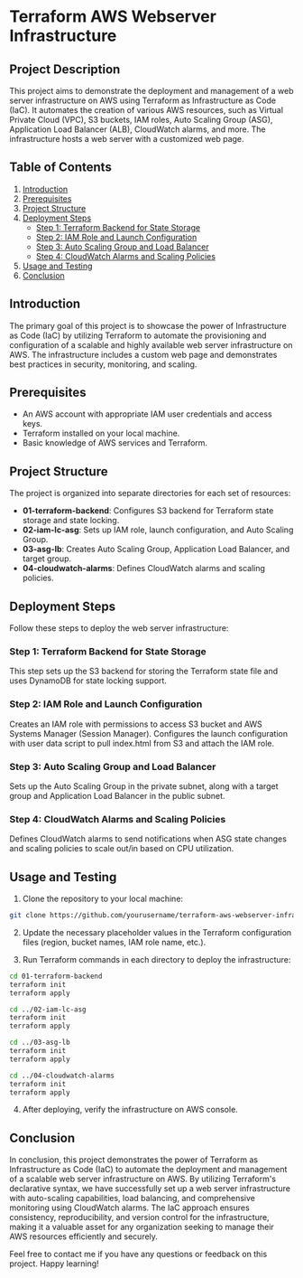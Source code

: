 
# Terraform AWS Webserver Infrastructure

## Project Description

This project aims to demonstrate the deployment and management of a web server infrastructure on AWS using Terraform as Infrastructure as Code (IaC). It automates the creation of various AWS resources, such as Virtual Private Cloud (VPC), S3 buckets, IAM roles, Auto Scaling Group (ASG), Application Load Balancer (ALB), CloudWatch alarms, and more. The infrastructure hosts a web server with a customized web page.

## Table of Contents

1. [Introduction](#introduction)
2. [Prerequisites](#prerequisites)
3. [Project Structure](#project-structure)
4. [Deployment Steps](#deployment-steps)
   - [Step 1: Terraform Backend for State Storage](#step-1-terraform-backend-for-state-storage)
   - [Step 2: IAM Role and Launch Configuration](#step-2-iam-role-and-launch-configuration)
   - [Step 3: Auto Scaling Group and Load Balancer](#step-3-auto-scaling-group-and-load-balancer)
   - [Step 4: CloudWatch Alarms and Scaling Policies](#step-4-cloudwatch-alarms-and-scaling-policies)
5. [Usage and Testing](#usage-and-testing)
6. [Conclusion](#conclusion)

## Introduction

The primary goal of this project is to showcase the power of Infrastructure as Code (IaC) by utilizing Terraform to automate the provisioning and configuration of a scalable and highly available web server infrastructure on AWS. The infrastructure includes a custom web page and demonstrates best practices in security, monitoring, and scaling.

## Prerequisites

- An AWS account with appropriate IAM user credentials and access keys.
- Terraform installed on your local machine.
- Basic knowledge of AWS services and Terraform.

## Project Structure

The project is organized into separate directories for each set of resources:

- **01-terraform-backend**: Configures S3 backend for Terraform state storage and state locking.
- **02-iam-lc-asg**: Sets up IAM role, launch configuration, and Auto Scaling Group.
- **03-asg-lb**: Creates Auto Scaling Group, Application Load Balancer, and target group.
- **04-cloudwatch-alarms**: Defines CloudWatch alarms and scaling policies.

## Deployment Steps

Follow these steps to deploy the web server infrastructure:

### Step 1: Terraform Backend for State Storage

This step sets up the S3 backend for storing the Terraform state file and uses DynamoDB for state locking support.

### Step 2: IAM Role and Launch Configuration

Creates an IAM role with permissions to access S3 bucket and AWS Systems Manager (Session Manager). Configures the launch configuration with user data script to pull index.html from S3 and attach the IAM role.

### Step 3: Auto Scaling Group and Load Balancer

Sets up the Auto Scaling Group in the private subnet, along with a target group and Application Load Balancer in the public subnet.

### Step 4: CloudWatch Alarms and Scaling Policies

Defines CloudWatch alarms to send notifications when ASG state changes and scaling policies to scale out/in based on CPU utilization.

## Usage and Testing

1. Clone the repository to your local machine:

```bash
git clone https://github.com/yourusername/terraform-aws-webserver-infrastructure.git
```

2. Update the necessary placeholder values in the Terraform configuration files (region, bucket names, IAM role name, etc.).

3. Run Terraform commands in each directory to deploy the infrastructure:

```bash
cd 01-terraform-backend
terraform init
terraform apply

cd ../02-iam-lc-asg
terraform init
terraform apply

cd ../03-asg-lb
terraform init
terraform apply

cd ../04-cloudwatch-alarms
terraform init
terraform apply
```

4. After deploying, verify the infrastructure on AWS console.

## Conclusion

In conclusion, this project demonstrates the power of Terraform as Infrastructure as Code (IaC) to automate the deployment and management of a scalable web server infrastructure on AWS. By utilizing Terraform's declarative syntax, we have successfully set up a web server infrastructure with auto-scaling capabilities, load balancing, and comprehensive monitoring using CloudWatch alarms. The IaC approach ensures consistency, reproducibility, and version control for the infrastructure, making it a valuable asset for any organization seeking to manage their AWS resources efficiently and securely.

Feel free to contact me if you have any questions or feedback on this project. Happy learning!
